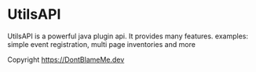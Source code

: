 # UtilsAPI
UtilsAPI is a powerful java plugin api. It provides many features. examples: simple event registration, multi page inventories and more

Copyright https://DontBlameMe.dev
